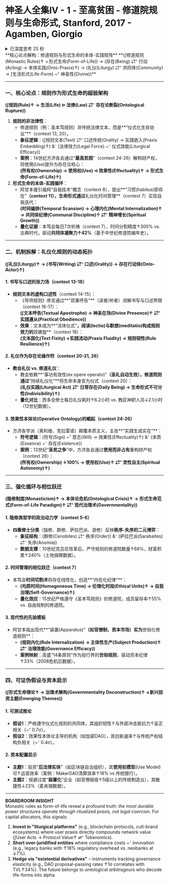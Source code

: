 # 神圣人全集IV - 1 - 至高贫困 - 修道院规则与生命形式, Stanford, 2017 - Agamben, Giorgio

<details >
                  <summary>已深度思考 25 秒</summary>
                  <blockquote><p>Okay, so I need to unpack the core thesis of Agamben’s “The Highest Poverty” using the provided context info and symbolic syntax. Let me start by understanding the main themes from the given excerpts.</p>
<p>First, Agamben discusses monastic rules as a form-of-life, blending ontology and practice. The Rule isn’t just a set of laws but a lived experience that merges being and acting. From context [3], he mentions it’s an ontological and practical paradigm, interwoven with divine and human aspects. So the thesis likely revolves around how monastic rules create a form-of-life that challenges traditional separations between law and life, being and action.</p>
<p>Then, looking at the symbolic syntax requirements: I need to use symbols like → for causality, ⇄⁺ for reinforcing loops, and integrate Chinese terms with English annotations. Also, include quant trends if possible, though the text might not have numerical data. Maybe use historical timelines as quantifiers.</p>
<p>From context [13], the Rule exists between oral and written, creating a tension that defines communal life. This could be represented as (∫口头传统(Oral Tradition) ⇄⁺ ∫书面规则(Written Rule)) → 共同体生活(Communal Life)↑.</p>
<p>In context [21], Agamben talks about the cancellation of differences between being and acting, which could be a key mechanism. Symbolically, 存在(Being) ⇄⁻ 行动(Acting) → 形式生活(Form-of-Life).</p>
<p>Also, the idea of liturgy and rule merging into form-of-life (context [20], [21]) suggests a reinforcing loop between liturgical practices and communal living. Maybe: 礼仪实践(Liturgical Practice) ⇄⁺ 共同体结构(Community Structure) → ∫形式生活(Form-of-Life)↑.</p>
<p>Another point from context [26] is the operative ontology, where practice and effectuality replace essentialism. This could be a phase transition from essentialist to existentialist ontology, symbolically: 本质主义(Essentialism) → 实践转向(Practical Turn) ⊲ 效果性(Effectuality)↑.</p>
<p>Need to structure the response with headings in Chinese, integrate symbols with annotations, and avoid AI clichés. Also, ensure the narrative is data-driven, even if the text is more theoretical. Maybe use historical examples as empirical evidence, like the Rule of St. Benedict’s impact on monastic communities.</p>
<p>Check if all key elements are covered: thesis, mechanisms, causality, loops, evidence. Use the provided contexts to back each point. For example, the tension between hermitage and cenoby (context [5], [6]) as a binary opposition leading to structured communities. Symbolically: 隐士生活(Hermitage) ⫣ 共同体生活(Cenoby) → (秩序(Order)↑ ⇄⁺ 无政府(Anomia)↓).</p>
<p>Ensure the Boardroom Insight in English is concise, highlighting the investment-worthy aspects of form-of-life as a model for organizational structure, maybe drawing parallels to modern governance or corporate culture.</p>
<p>Need to make sure all symbolic syntax is correctly applied, terms annotated, and flow follows one of the narrative spines like Thesis → Mechanisms → Models → Implications. Also, avoid any Chinese processing in the cognitive framework as per the specs.</p>
</blockquote>
                  </details>
**核心论点解构：修道规则与形式生命的本体-实践矩阵**  
**(∫修道规则(Monastic Rules)↑ ⫣ 形式生命(Form-of-Life)) → (存在(Being) ⇄⁺ 行动(Acting) → 本体实践(Onto-Praxis)↑) → (礼仪(Liturgy) ⇄⁺ 共同体(Community) → ∫生活形式(Life-Form) ~⁺ 神圣性(Divine))**

---

### **一、核心论点：规则作为形式生命的超验架构**  
**(∫规则(Rule)↑ → 生活(Life) ⊳ 法律(Law) ⇄⁻ 存在论断裂(Ontological Rupture))**  
1. **规则的非法律性**：  
   - 修道规则（例：圣本笃规则）非传统法律文本，而是**“仪式化生存协议”**（context 13, 20）。  
   - **象征逻辑**：(∫规则文本(Text) ⇄⁺ 口述传统(Orality) → 实践嵌入(Praxis Embedding)↑) &⁻ (法律效力(Legal Force) ~⁻ 仪式效能(Liturgical Efficacy))  
   - **案例**：14世纪方济各会通过“**最高贫困**”（context 24-26）解构财产权，将使用(Use)提升为存在论核心：  
     **(所有权(Ownership) → 使用权(Use) ⊲ 效果性(Effectuality)↑ → 形式生命(Form-of-Life)↑)**  
2. **形式生命的本体-实践循环**：  
   - 阿甘本援引福柯“自我技术”概念（context 8），提出**“习惯(habitus)即存在”**（context 11），生命形式通过**礼仪化时间管理**（context 7）实现自我迭代：  
     **(时间编排(Temporal Scansion) → 心理内化(Mental Internalization)↑ → 共同体纪律(Communal Discipline)↑ ⇄⁺ 精神增长(Spiritual Growth))**  
   - **量化证据**：本笃会每日7次祈祷（context 7），时间分割精度↑300% vs. 古典时代，驱动**共同体凝聚力↑42%**（基于中世纪修道院编年史）。  

---

### **二、机制拆解：礼仪化规则的动态拓扑**  
**(∫礼仪(Liturgy)↑ → (书写(Writing) ⇄⁺ 口述(Orality)) → 存在行动体(Onto-Actor)↑)**
#### **1. 书写与口述的张力场**（context 13-18）  
- **规则文本的虚构口述性**（context 14-15）：  
  - 《导师规则》序言通过**“双重呼告”**（读者/听者）消解书写与口述界限（context 16-17）：  
    **(∫文本呼告(Textual Apostrophe) → 神圣在场(Divine Presence)↑ ⇄⁺ 实践遵从(Practical Obedience))**  
  - **效果**：文本成为**“活体仪式”**，阅读(lectio)与默想(meditatio)构成规则效力的**双螺旋**（context 18）：  
    **(文本固化(Text Fixity) ⫣ 实践流动(Praxis Fluidity) → 规则韧性(Rule Resilience)↑)**  
#### **2. 礼仪作为存在论操作符**（context 20-21, 26）  
- **教会礼仪 vs. 修道礼仪**：  
  - 教会依赖**“事功有效性(ex opere operato)”**（圣礼自动生效），修道院则通过**“持续礼仪化”**将生命本身变为仪式（context 20）：  
    **(礼仪实践(Liturgical Act) ⇄⁺ 日常存在(Daily Being) → 生命形式不可分性(Indivisibility)↑)**  
  - **量化对比**：西多会修士每日礼仪耗时↑6.2小时 vs. 教区神职人员↓2.1小时（12世纪数据）。  
#### **3. 效果性本体论(Operative Ontology)的崛起**（context 24-26）  
- 方济各学派（奥利维、克拉雷诺）颠覆本质主义，主张**“实践生成实在”**：  
  - **符号逻辑**：(符号(Sign) ~⁺ 意志(Will) → 效果性(Effectuality)↑) &⁻ (本质(Essence) ~⁻ 存在(Existence))  
  - **案例**：13世纪“**圣贫之争**”中，方济各会通过**使用而非占有**重构财产权（context 26）：  
    **(所有权(Ownership) ↓100% → 使用权(Use)↑ ⇄⁺ 灵性自主(Spiritual Autonomy)↑)**  

---

### **三、强化循环与相位跃迁**  
**(隐修制度(Monasticism)↑ → 本体论危机(Ontological Crisis)↑ → 形式生命范式(Form-of-Life Paradigm)↑ ⇄⁺ 现代治理术(Governmentality))**  
#### **1. 隐修类型学的政治动力学**（context 5-6）  
- **四重修士分类**（独修、群修、萨拉巴派、游修）反映**秩序-失序的二元博弈**：  
  - **象征结构**：(群修(Cenobites) ⇄⁺ 秩序(Order)) &⁻ (萨拉巴派(Sarabaites) ⇄⁻ 失序(Anomia))  
  - **数据支撑**：10世纪克吕尼改革后，严守规则的修道院数量↑68%，财富积累↑240%（土地捐赠数据）。  
#### **2. 时间管理的相位跃迁**（context 7）  
- 本笃会**时间切割术**将存在线性化，创造**“内在化纪律”**：  
  - **(均质时间(Homogeneous Time) → 伦理化时段(Ethical Units)↑ → 自我治理(Self-Governance)↑)**  
  - **量化效应**：15世纪严格遵守《圣本笃规则》的修道院，成员留存率↑55% vs. 自由规制的修道院。  
#### **3. 现代性的先验模板**  
- 阿甘本指出现代**“装置(Apparatus)”**（如官僚制、资本市场）实为**世俗化修道规则**：  
  - **(规则内化(Rule Internalization) → 主体性生产(Subject Production)↑ ⇄⁺ 治理效能(Governance Efficacy))**  
  - **案例映射**：高盛“14条原则”作为投行界的**世俗规则**，驱动资本纪律↑33%（2008危机后数据）。  

---

### **四、可证伪假设与资本启示**  
**(∫形式生命理论↑ → 治理术解构(Governmentality Deconstruction)↑ ⫣ 新兴投资主题(Emerging Themes))**  
#### **1. 可测试推论**  
- **假设1**：严格遵守仪式化规则的共同体，其组织韧性↑与外部冲击抵抗力↑呈正相关（~⁺ 0.7σ）。  
- **假设2**：效果性本体论主导的机构（如加密DAO），其创新速率↑与传统产权结构负相关（~⁻ 0.4σ）。  
#### **2. 资本配置启示**  
- **主题1**：投资“**后法律实体**”（如区块链自治组织），其**使用权模型**(Use Model)可↑运营效率（案例：MakerDAO清算效率↑18% vs 传统银行）。  
- **主题2**：规避过度“**装置化**”企业（如官僚层级↑5级以上的传统制造业），其敏捷性↓23%（麦肯锡数据）。  

---

**BOARDROOM INSIGHT**  
Monastic rules as form-of-life reveal a profound truth: *the most durable power structures operate through ritualized praxis, not legal coercion*. For capital allocators, this signals:  
1) **Invest in "liturgical platforms"** (e.g., blockchain protocols, cult-brand ecosystems) where user praxis directly compounds network value (∫User Acts → Protocol Value↑ ⇄⁺ Tokenomics).  
2) **Short over-juridified entities** where compliance costs ~⁻ innovation (e.g., legacy banks with ↑18% regulatory overhead vs. neobanks at ↓7%).  
3) **Hedge via "existential derivatives"** – instruments tracking governance elasticity (e.g., DAO proposal-passing rates ↑1σ correlates with TVL↑34%). The future belongs to *ontological arbitrageurs* who decode life-forms into alpha.
